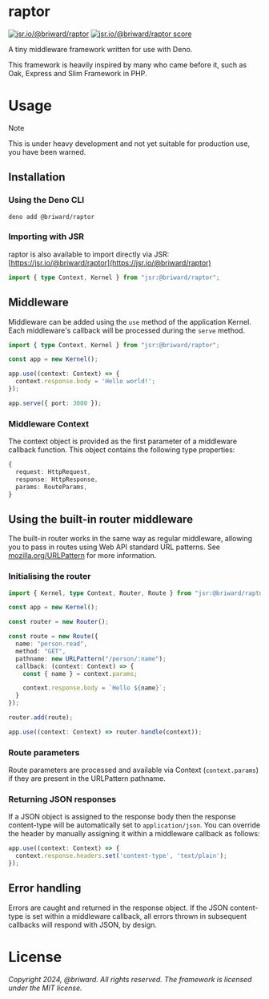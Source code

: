 # raptor

[![jsr.io/@briward/raptor](https://jsr.io/badges/@briward/raptor)](https://jsr.io/@briward/raptor)
[![jsr.io/@briward/raptor score](https://jsr.io/badges/@briward/raptor/score)](https://jsr.io/@briward/raptor)

A tiny middleware framework written for use with Deno.

This framework is heavily inspired by many who came before it, such as Oak,
Express and Slim Framework in PHP.

# Usage

> [!NOTE]
> This is under heavy development and not yet suitable for production use, you
> have been warned.

## Installation

### Using the Deno CLI

```
deno add @briward/raptor
```

### Importing with JSR

raptor is also available to import directly via JSR:
[https://jsr.io/@briward/raptor](https://jsr.io/@briward/raptor)

```ts
import { type Context, Kernel } from "jsr:@briward/raptor";
```

## Middleware

Middleware can be added using the `use` method of the application Kernel. Each
middleware's callback will be processed during the `serve` method.

```ts
import { type Context, Kernel } from "jsr:@briward/raptor";

const app = new Kernel();

app.use((context: Context) => {
  context.response.body = 'Hello world!';
});

app.serve({ port: 3000 });
```

### Middleware Context

The context object is provided as the first parameter of a middleware callback
function. This object contains the following type properties:

```ts
{
  request: HttpRequest,
  response: HttpResponse,
  params: RouteParams,
}
```

## Using the built-in router middleware

The built-in router works in the same way as regular middleware, allowing you to
pass in routes using Web API standard URL patterns. See
[mozilla.org/URLPattern](https://developer.mozilla.org/en-US/docs/Web/API/URLPattern)
for more information.

### Initialising the router

```ts
import { Kernel, type Context, Router, Route } from "jsr:@briward/raptor";

const app = new Kernel();

const router = new Router();

const route = new Route({
  name: "person.read",
  method: "GET",
  pathname: new URLPattern("/person/:name");
  callback: (context: Context) => {
    const { name } = context.params;

    context.response.body = `Hello ${name}`;
  }
});

router.add(route);

app.use((context: Context) => router.handle(context));
```

### Route parameters

Route parameters are processed and available via Context (`context.params`) if
they are present in the URLPattern pathname.

### Returning JSON responses

If a JSON object is assigned to the response body then the response content-type will be automatically set to `application/json`. You can override the header by manually assigning it within a middleware callback as follows:

```ts
app.use((context: Context) => {
  context.response.headers.set('content-type', 'text/plain');
});
```

## Error handling

Errors are caught and returned in the response object. If the JSON content-type
is set within a middleware callback, all errors thrown in subsequent callbacks
will respond with JSON, by design.

# License

_Copyright 2024, @briward. All rights reserved. The framework is licensed under
the MIT license._
